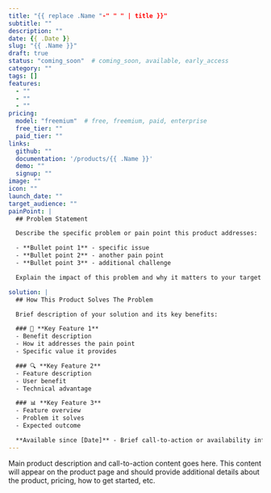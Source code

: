 ```yaml
---
title: "{{ replace .Name "-" " " | title }}"
subtitle: ""
description: ""
date: {{ .Date }}
slug: "{{ .Name }}"
draft: true
status: "coming_soon"  # coming_soon, available, early_access
category: ""
tags: []
features:
  - ""
  - ""
  - ""
pricing:
  model: "freemium"  # free, freemium, paid, enterprise
  free_tier: ""
  paid_tier: ""
links:
  github: ""
  documentation: '/products/{{ .Name }}'
  demo: ""
  signup: ""
image: ""
icon: ""
launch_date: ""
target_audience: ""
painPoint: |
  ## Problem Statement

  Describe the specific problem or pain point this product addresses:

  - **Bullet point 1** - specific issue
  - **Bullet point 2** - another pain point
  - **Bullet point 3** - additional challenge

  Explain the impact of this problem and why it matters to your target audience.

solution: |
  ## How This Product Solves The Problem

  Brief description of your solution and its key benefits:

  ### 🎯 **Key Feature 1**
  - Benefit description
  - How it addresses the pain point
  - Specific value it provides

  ### 🔍 **Key Feature 2**
  - Feature description
  - User benefit
  - Technical advantage

  ### 📊 **Key Feature 3**
  - Feature overview
  - Problem it solves
  - Expected outcome

  **Available since [Date]** - Brief call-to-action or availability information.
---
```


Main product description and call-to-action content goes here. This content will appear on the product page and should provide additional details about the product, pricing, how to get started, etc.